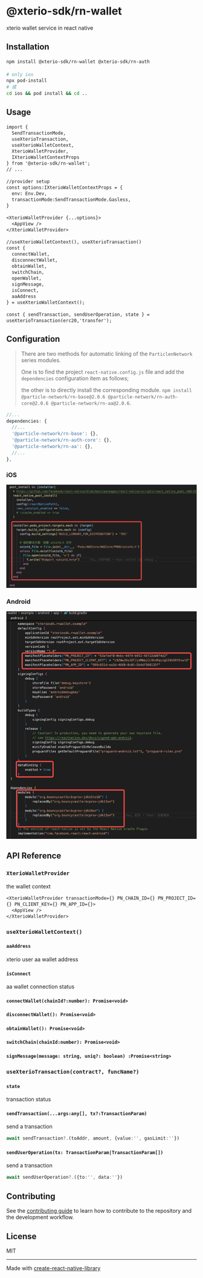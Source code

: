 # @xterio-sdk/rn-wallet

xterio wallet service in react native

## Installation

```sh
npm install @xterio-sdk/rn-wallet @xterio-sdk/rn-auth

# only ios
npx pod-install
# 或
cd ios && pod install && cd ..
```

## Usage

```tsx
import {
  SendTransactionMode,
  useXterioTransaction,
  useXterioWalletContext,
  XterioWalletProvider,
  IXterioWalletContextProps
} from '@xterio-sdk/rn-wallet';
// ...

//provider setup
const options:IXterioWalletContextProps = {
  env: Env.Dev,
  transactionMode:SendTransactionMode.Gasless,
}

<XterioWalletProvider {...options}>
  <AppView />
</XterioWalletProvider>

//useXterioWalletContext(), useXterioTransaction()
const {
  connectWallet,
  disconnectWallet,
  obtainWallet,
  switchChain,
  openWallet,
  signMessage,
  isConnect,
  aaAddress
} = useXterioWalletContext();

const { sendTransaction, sendUserOperation, state } = useXterioTransaction(erc20,'transfer');

```

## Configuration

> There are two methods for automatic linking of the `ParticlenNetwork` series modules. 
> 
> One is to find the project `react-native.config.js` file and add the `dependencies` configuration item as follows; 
> 
> the other is to directly install the corresponding module. `npm install @particle-network/rn-base@2.0.6 @particle-network/rn-auth-core@2.0.6 @particle-network/rn-aa@2.0.6`.
>

```js
//...
dependencies: {
  //...
  '@particle-network/rn-base': {},
  '@particle-network/rn-auth-core': {},
  '@particle-network/rn-aa': {},
  //...
},
```

### iOS
![iOS配置图](docs/images/ios.png)

### Android

![Android配置图](docs/images/android.png)

## API Reference

### `XterioWalletProvider`

the wallet context

```tsx
<XterioWalletProvider transactionMode={} PN_CHAIN_ID={} PN_PROJECT_ID={} PN_CLIENT_KEY={} PN_APP_ID={}>
  <AppView />
</XterioWalletProvider>
```

### `useXterioWalletContext()`

#### `aaAddress`
xterio user aa wallet address

#### `isConnect`
aa wallet connection status

#### `connectWallet(chainId?:number): Promise<void>`

#### `disconnectWallet(): Promise<void>`

#### `obtainWallet(): Promise<void>`

#### `switchChain(chainId:number): Promise<void>`

#### `signMessage(message: string, uniq?: boolean) :Promise<string>`

### `useXterioTransaction(contract?, funcName?)`

#### `state`
transaction status

#### `sendTransaction(...args:any[], tx?:TransactionParam)`
send a transaction

```ts
await sendTransaction?.(toAddr, amount, {value:'', gasLimit:''})
```

#### `sendUserOperation(tx: TransactionParam|TransactionParam[])`
send a transaction

```ts
await sendUserOperation?.({to:'', data:''})
```

## Contributing

See the [contributing guide](CONTRIBUTING.md) to learn how to contribute to the repository and the development workflow.

## License

MIT

---

Made with [create-react-native-library](https://github.com/callstack/react-native-builder-bob)
